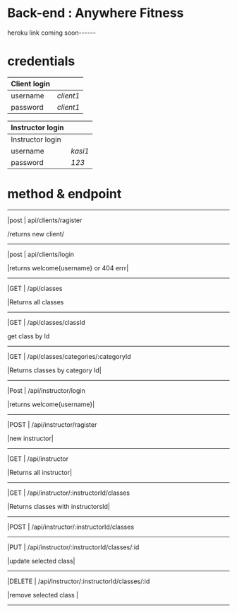 

# Back-end : Anywhere Fitness
heroku link coming soon------

# credentials 
   

   |  Client login| |
|:-------|:--------------|
|username|_client1_|
|password|_client1_|




| Instructor login| |
|:-------|:--------------|
| Instructor login |
  |username|_kasi1_|
  |password|_123_|
    


# method & endpoint
____________________________________________________
|post | api/clients/ragister 

/returns new client/
____________________________________________________
|post | api/clients/login

 |returns welcome{username} or 404 errr|
____________________________________________________
|GET | /api/classes  

|Returns all  classes
____________________________________________________
|GET | /api/classes/classId  

get class by Id
____________________________________________________

|GET | /api/classes/categories/:categoryId 

|Returns classes by category Id|

____________________________________________________

|Post | /api/instructor/login

|returns welcome{username}|

____________________________________________________

|POST | /api/instructor/ragister

|new instructor|

____________________________________________________


|GET | /api/instructor 

|Returns all instructor|

____________________________________________________

|GET |  /api/instructor/:instructorId/classes 

|Returns classes with instructorsId|

____________________________________________________

|POST |  /api/instructor/:instructorId/classes 

____________________________________________________

|PUT |  /api/instructor/:instructorId/classes/:id 

|update selected class|
____________________________________________________

|DELETE |  /api/instructor/:instructorId/classes/:id 

|remove selected class |
____________________________________________________





